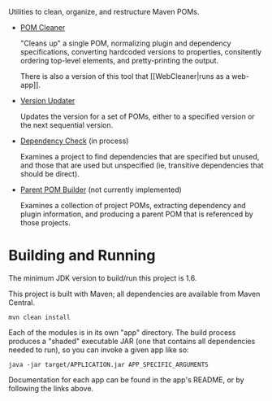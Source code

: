 Utilities to clean, organize, and restructure Maven POMs.

* [POM Cleaner](app-cleaner/README.md)

    "Cleans up" a single POM, normalizing plugin and dependency specifications, converting hardcoded versions
    to properties, consitently ordering top-level elements, and pretty-printing the output.

    There is also a version of this tool that [[WebCleaner|runs as a web-app]]. 

* [Version Updater](app-version/README.md)

    Updates the version for a set of POMs, either to a specified version or the next sequential version.

* [Dependency Check](app-dependency/README.md) (in process)

    Examines a project to find dependencies that are specified but unused, and those that are used but
    unspecified (ie, transitive dependencies that should be direct).

* [Parent POM Builder]() (not currently implemented)

    Examines a collection of project POMs, extracting dependency and plugin information, and producing
    a parent POM that is referenced by those projects.


# Building and Running

The minimum JDK version to build/run this project is 1.6.

This project is built with Maven; all dependencies are available from Maven Central.

    mvn clean install

Each of the modules is in its own "app" directory. The build process produces a "shaded" executable JAR
(one that contains all dependencies needed to run), so you can invoke a given app like so:

    java -jar target/APPLICATION.jar APP_SPECIFIC_ARGUMENTS

Documentation for each app can be found in the app's README, or by following the links above.
